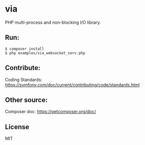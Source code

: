 # via

PHP multi-process and non-blocking I/O library.

## Run:  
`$ composer install`  
`$ php examples/via_websocket_serv.php`  

## Contribute:  
Coding Standards: https://symfony.com/doc/current/contributing/code/standards.html

## Other source:  
Composer doc: https://getcomposer.org/doc/

## License
MIT
